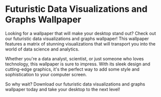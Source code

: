 <!--
Write me markdown content of website with wallpaper:

"A wallpaper featuring a matrix of futuristic data visualizations and graphs"

The header of the page should not be copy of the text but rather a real content of the website which is using this wallpaper.
-->

<!--font:Poppins-->

# Futuristic Data Visualizations and Graphs Wallpaper

Looking for a wallpaper that will make your desktop stand out? Check out our futuristic data visualizations and graphs wallpaper! This wallpaper features a matrix of stunning visualizations that will transport you into the world of data science and analytics.

Whether you're a data analyst, scientist, or just someone who loves technology, this wallpaper is sure to impress. With its sleek design and cutting-edge graphics, it's the perfect way to add some style and sophistication to your computer screen.

So why wait? Download our futuristic data visualizations and graphs wallpaper today and take your desktop to the next level!
